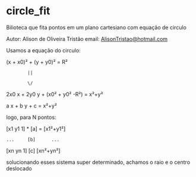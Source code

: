 # circle_fit
Bilioteca que fita pontos em um plano cartesiano com equação de circulo

Autor: Alison de Oliveira Tristão
email: AlisonTristao@hotmail.com

Usamos a equação do circulo:

(x + x0)² + (y + y0)² = R²

            ||

            \/

2x0 x + 2y0 y + (x0² + y0² -R²) = x²+y²

a x   + b y   + c               = x²+y²

logo, para N pontos:

[x1 y1 1] * [a] = [x1²+y1²]

    ...     [b]      ...

[xn yn 1]   [c]   [xn²+yn²]

solucionando esses sistema super determinado, 
achamos o raio e o centro deslocado